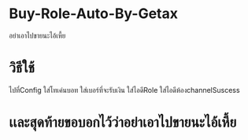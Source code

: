 # Buy-Role-Auto-By-Getax
อย่าเอาไปขายนะไอ้เหี้ย



# วิธีใช้

ไปที่Config
ใส่โทเค่นบอท
ใส่เบอร์ที่จะรับเงิน
ใส่ไอดีRole
ใส่ไอดีห้องchannelSuscess
# เเละสุดท้ายขอบอกไว้ว่าอย่าเอาไปขายนะไอ้เหี้ย
